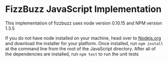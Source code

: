# FizzBuzz JavaScript Implementation

This implementation of fizzbuzz uses node version 0.10.15 and NPM version 1.3.5

If you do not have node installed on your machine, head over to [Nodejs.org](http://nodejs.org/) and download the installer for your platform. Once installed, run `npm install` at the command line from the root of the JavaScript directory. After all of the dependencies are installed, run `npm test` to run the unit tests

